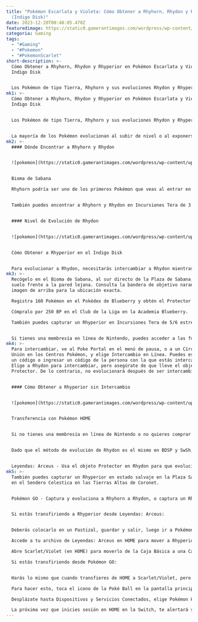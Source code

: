 ```yaml
---
title: "Pokémon Escarlata y Violeta: Cómo Obtener a Rhyhorn, Rhydon y Rhyperior
  (Indigo Disk)"
date: 2023-12-20T00:48:05.470Z
featuredimage: https://static0.gamerantimages.com/wordpress/wp-content/uploads/wm/2023/12/pokemon-scarlet-violet-how-to-catch-rhyperior-feature.jpg?q=50&fit=contain&w=1140&h=&dpr=1.5
categoria: Gaming
tags:
  - "#Gaming"
  - "#Pokemon"
  - "#PokemonScarlet"
short-description: >-
  Cómo Obtener a Rhyhorn, Rhydon y Rhyperior en Pokémon Escarlata y Violeta:
  Indigo Disk


  Los Pokémon de tipo Tierra, Rhyhorn y sus evoluciones Rhydon y Rhyperior, son obtenibles en Pokémon Escarlata y Violeta a partir de la actualización 3.0.0 y el lanzamiento del Indigo Disk, parte 2 del pase de expansión. Si p
mk1: >-
  Cómo Obtener a Rhyhorn, Rhydon y Rhyperior en Pokémon Escarlata y Violeta:
  Indigo Disk


  Los Pokémon de tipo Tierra, Rhyhorn y sus evoluciones Rhydon y Rhyperior, son obtenibles en Pokémon Escarlata y Violeta a partir de la actualización 3.0.0 y el lanzamiento del Indigo Disk, parte 2 del pase de expansión. Si planeas atrapar a Rhyhorn o Rhydon en la naturaleza, necesitarás el pase de expansión para acceder al Terarium de Blueberry Academy. Obtener la evolución final de la línea de Rhyhorn, Rhyperior, requerirá un poco más de trabajo.


  La mayoría de los Pokémon evolucionan al subir de nivel o al exponerse a un objeto de evolución, como una Piedra Agua. Luego están Pokémon como Rhydon, que evolucionan mediante intercambio y solo si llevan un objeto específico. Desafortunadamente, esto elimina uno de los métodos para obtener a Rhyperior para algunos jugadores de Pokémon Escarlata y Violeta.
mk2: >-
  #### Dónde Encontrar a Rhyhorn y Rhydon


  ![pokemon](https://static0.gamerantimages.com/wordpress/wp-content/uploads/2023/12/gbl5y9daoaaxty5.jpg?q=50&fit=crop&w=1500&dpr=1.5 "pokemon")


  Bioma de Sabana

  Rhyhorn podría ser uno de los primeros Pokémon que veas al entrar en el Terarium. Puedes verlo cargando a través de los campos del Bioma de Sabana. Es un Pokémon extremadamente fácil de encontrar, así que no deberías tener problemas para localizarlo. Si prefieres omitir la captura de Rhyhorn, puedes buscar a Rhydon en el lado oeste del Bioma de Sabana. Específicamente, Rhydon tiende a aparecer cerca de la frontera que separa el Bioma de Sabana y el Bioma del Cañón.


  También puedes encontrar a Rhyhorn y Rhydon en Incursiones Tera de 3 estrellas y 4 estrellas, respectivamente, pero solo en el Terarium. Rhyhorn estará en el nivel 35 si se captura de una Incursión Tera de 3 estrellas, y Rhydon estará en el nivel 45 cuando se capture de las Incursiones Tera de 4 estrellas.


  #### Nivel de Evolución de Rhydon


  ![pokemon](https://static0.gamerantimages.com/wordpress/wp-content/uploads/wm/2023/12/mixcollage-19-dec-2023-02-10-pm-9359.jpg?q=50&fit=crop&w=1500&dpr=1.5 "pokemon")


  Cómo Obtener a Rhyperior en el Indigo Disk


  Para evolucionar a Rhydon, necesitarás intercambiar a Rhydon mientras lleva un Protector. Si tienes este objeto y puedes intercambiar con otros jugadores, Rhydon puede evolucionar al nivel que desees. El Protector es un objeto de evolución que se puede obtener de tres maneras diferentes en el Indigo Disk:
mk3: >-
  Recógelo en el Bioma de Sabana, al sur directo de la Plaza de Sabana, en el
  suelo frente a la pared lejana. Consulta la bandera de objetivo naranja en la
  imagen de arriba para la ubicación exacta.

  Registra 160 Pokémon en el Pokédex de Blueberry y obtén el Protector como recompensa.

  Cómpralo por 250 BP en el Club de la Liga en la Academia Blueberry.

  También puedes capturar un Rhyperior en Incursiones Tera de 5/6 estrellas. Recuerda que las Incursiones Tera de 6 estrellas se desbloquearán después de completar el Torneo Ace de la Academia y algunas de las Incursiones Tera de 5 estrellas. El Profesor Jacq se pondrá en contacto contigo cuando las Incursiones Tera de 6 estrellas comiencen a aparecer en Paldea, Kitakami y Terarium.


  Si tienes una membresía en línea de Nintendo, puedes acceder a las funciones en línea de Pokémon Escarlata y Violeta, incluido el intercambio. El costo más bajo es de 3.99 por un mes.
mk4: >-
  Para intercambiar, ve al Poke Portal en el menú de pausa, o a un Círculo de
  Unión en los Centros Pokémon, y elige Intercambio en Línea. Puedes establecer
  un código o ingresar un código de la persona con la que estás intercambiando.
  Elige a Rhydon para intercambiar, pero asegúrate de que lleve el objeto
  Protector. De lo contrario, no evolucionará después de ser intercambiado.


  #### Cómo Obtener a Rhyperior sin Intercambio


  ![pokemon](https://static0.gamerantimages.com/wordpress/wp-content/uploads/2022/08/pokemon-rhyperior-(1)-1.jpg?q=50&fit=crop&w=1500&dpr=1.5 "pokemon")


  Transferencia con Pokémon HOME


  Si no tienes una membresía en línea de Nintendo o no quieres comprar una, necesitarás transferir un Rhyperior de otro juego de Pokémon. Esto puede ser desde Pokémon GO, Diamante Brillante y Perla Reluciente, Espada y Escudo, o Leyendas: Arceus. Los Pokémon se pueden transferir usando Pokémon HOME en la Switch.


  Dado que el método de evolución de Rhydon es el mismo en BDSP y SwSh, tu mejor opción es evolucionarlo completamente a Rhyperior en Leyendas: Arceus o Pokémon GO. Así es cómo evolucionar a Rhydon en ambos juegos:


  Leyendas: Arceus - Usa el objeto Protector en Rhydon para que evolucione. Los Protectores se pueden encontrar en distorsiones espacio-temporales, o se pueden comprar por 1400 Puntos de Mérito (MP) en el Puesto de Intercambio cerca de la Sala Galaxia en la aldea Jubilife.
mk5: >-
  También puedes capturar un Rhyperior en estado salvaje en la Plaza Sagrada o
  en el Sendero Celestica en las Tierras Altas de Coronet.


  Pokémon GO - Captura y evoluciona a Rhyhorn a Rhydon, o captura un Rhydon salvaje. Luego, evoluciona a Rhydon con 100 caramelos Rhyhorn y una Piedra Sinnoh. Las Piedras Sinnoh a veces se dan como recompensas en Tareas de Investigación Especial o Logros de Investigación.


  Si estás transfiriendo a Rhyperior desde Leyendas: Arceus:


  Deberás colocarlo en un Pastizal, guardar y salir, luego ir a Pokémon HOME en la Switch.

  Accede a tu archivo de Leyendas: Arceus en HOME para mover a Rhyperior de un Pastizal a una de las Cajas Básicas de HOME.

  Abre Scarlet/Violet (en HOME) para moverlo de la Caja Básica a una Caja de PC. Guarda los cambios y sal.

  Si estás transfiriendo desde Pokémon GO:


  Harás lo mismo que cuando transfieres de HOME a Scarlet/Violet, pero necesitarás transportar a Rhyperior en GO.

  Para hacer esto, toca el icono de la Poké Ball en la pantalla principal, luego selecciona Configuración.

  Desplázate hasta Dispositivos y Servicios Conectados, elige Pokémon HOME, luego selecciona a Rhyperior y transfíerelo a HOME.

  La próxima vez que inicies sesión en HOME en la Switch, te alertará sobre los Pokémon de GO que se pueden mover a una Caja Básica.
---
```

